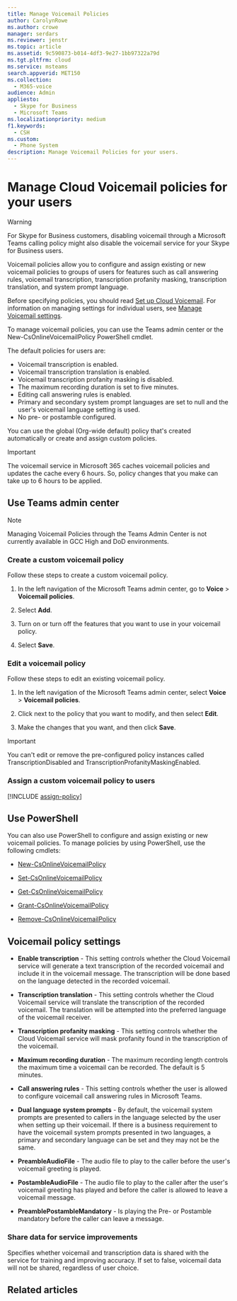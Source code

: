 ```yaml
---
title: Manage Voicemail Policies
author: CarolynRowe
ms.author: crowe
manager: serdars
ms.reviewer: jenstr
ms.topic: article
ms.assetid: 9c590873-b014-4df3-9e27-1bb97322a79d
ms.tgt.pltfrm: cloud
ms.service: msteams
search.appverid: MET150
ms.collection: 
  - M365-voice
audience: Admin
appliesto: 
  - Skype for Business
  - Microsoft Teams
ms.localizationpriority: medium
f1.keywords: 
  - CSH
ms.custom: 
  - Phone System
description: Manage Voicemail Policies for your users.
---
```


# Manage Cloud Voicemail policies for your users

> [!WARNING]
> For Skype for Business customers, disabling voicemail through a Microsoft Teams calling policy might also disable the voicemail service for your Skype for Business users.

Voicemail policies allow you to configure and assign existing or new voicemail policies to groups of users for features such as call answering rules, voicemail transcription, transcription profanity masking, transcription translation, and system prompt language.

Before specifying policies, you should read [Set up Cloud Voicemail](set-up-phone-system-voicemail.md). For information on managing settings for individual users, see [Manage Voicemail settings](manage-voicemail-settings.md).

To manage voicemail policies, you can use the Teams admin center or the New-CsOnlineVoicemailPolicy PowerShell cmdlet. 

The default policies for users are:

- Voicemail transcription is enabled.
- Voicemail transcription translation is enabled.
- Voicemail transcription profanity masking is disabled.
- The maximum recording duration is set to five minutes.
- Editing call answering rules is enabled.
- Primary and secondary system prompt languages are set to null and the user's voicemail language setting is used.
- No pre- or postamble configured.

You can use the global (Org-wide default) policy that's created automatically or create and assign custom policies.

> [!IMPORTANT]
> The voicemail service in Microsoft 365 caches voicemail policies and updates the cache every 6 hours. So, policy changes that you make can take up to 6 hours to be applied.

## Use Teams admin center

> [!NOTE]
> Managing Voicemail Policies through the Teams Admin Center is not currently available in GCC High and DoD environments.

### Create a custom voicemail policy

Follow these steps to create a custom voicemail policy.

1. In the left navigation of the Microsoft Teams admin center, go to **Voice** > **Voicemail policies**.

2. Select **Add**.

3. Turn on or turn off the features that you want to use in your voicemail policy.

4. Select **Save**.

### Edit a voicemail policy

Follow these steps to edit an existing voicemail policy.

1. In the left navigation of the Microsoft Teams admin center, select **Voice** > **Voicemail policies**.

2. Click next to the policy that you want to modify, and then select **Edit**.

3. Make the changes that you want, and then click **Save**.

> [!IMPORTANT]
> You can't edit or remove the pre-configured policy instances called TranscriptionDisabled and TranscriptionProfanityMaskingEnabled.


### Assign a custom voicemail policy to users

[!INCLUDE [assign-policy](includes/assign-policy.md)]

## Use PowerShell

You can also use PowerShell to configure and assign existing or new voicemail policies. To manage policies by using PowerShell, use the following cmdlets:

- [New-CsOnlineVoicemailPolicy](/powershell/module/skype/new-csonlinevoicemailpolicy)

- [Set-CsOnlineVoicemailPolicy](/powershell/module/skype/set-csonlinevoicemailpolicy)

- [Get-CsOnlineVoicemailPolicy](/powershell/module/skype/get-csonlinevoicemailpolicy)

- [Grant-CsOnlineVoicemailPolicy](/powershell/module/skype/grant-csonlinevoicemailpolicy)

- [Remove-CsOnlineVoicemailPolicy](/powershell/module/skype/remove-csonlinevoicemailpolicy)

## Voicemail policy settings
  
- **Enable transcription** - This setting controls whether the Cloud Voicemail service will generate a text transcription of the recorded voicemail and include it in the voicemail message. The transcription will be done based on the language detected in the recorded voicemail.

- **Transcription translation** - This setting controls whether the Cloud Voicemail service will translate the transcription of the recorded voicemail. The translation will be attempted into the
preferred language of the voicemail receiver.

- **Transcription profanity masking** - This setting controls whether the Cloud Voicemail service will mask profanity found in the transcription of the voicemail.

- **Maximum recording duration** - The maximum recording length controls the maximum time a voicemail can be recorded. The default is 5 minutes.

- **Call answering rules** - This setting controls whether the user is allowed to configure voicemail call answering rules in Microsoft Teams.

- **Dual language system prompts** - By default, the voicemail system prompts are presented to callers in the language selected by the user when setting up their voicemail. If there is a business 
requirement to have the voicemail system prompts presented in two languages, a primary and secondary language can be set and they may not be the same.

- **PreambleAudioFile** - The audio file to play to the caller before the user's voicemail greeting is played.

- **PostambleAudioFile** - The audio file to play to the caller after the user's voicemail greeting has played and before the caller is allowed to leave a voicemail message.

- **PreamblePostambleMandatory** - Is playing the Pre- or Postamble mandatory before the caller can leave a message.

### Share data for service improvements

Specifies whether voicemail and transcription data is shared with the service for training and improving accuracy. If set to false, voicemail data will not be shared, regardless of user choice.


## Related articles


